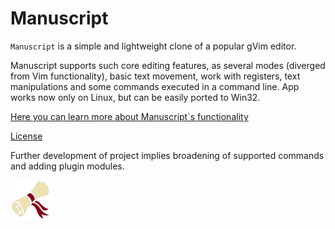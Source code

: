 # Manuscript


`Manuscript` is a simple and lightweight clone of a popular gVim editor.

Manuscript supports such core editing features, as several modes (diverged from Vim functionality), 
basic text movement, work with registers, text manipulations and some commands executed in a command line. 
App works now only on Linux, but can be easily ported to Win32. 

[Here you can learn more about Manuscript`s functionality](../blob/master/help.pdf)

[License](../blob/master/LICENSE)

Further development of project implies broadening of supported commands and adding plugin modules.

![Project logo](https://raw.githubusercontent.com/AlexNazarov88/manuscript/master/icons/scroll-2.png "Manuscript logo")